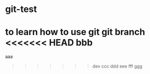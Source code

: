 # git-test
to learn how to use git
git branch
<<<<<<< HEAD
bbb
=======
aaa
>>>>>>> dev
ccc
ddd
eee
fff
ggg
